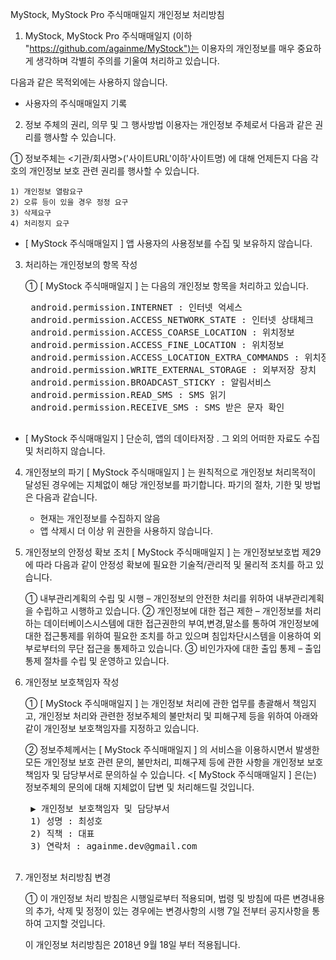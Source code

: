 MyStock, MyStock Pro 주식매매일지 개인정보 처리방침

1. MyStock, MyStock Pro 주식매매일지 (이하 "https://github.com/againme/MyStock")는 이용자의 개인정보를 매우 중요하게 생각하며 각별히 주의를 기울여 처리하고 있습니다.

다음과 같은 목적외에는 사용하지 않습니다.

- 사용자의 주식매매일지 기록


2. 정보 주체의 권리, 의무 및 그 행사방법 이용자는 개인정보 주체로서 다음과 같은 권리를 행사할 수 있습니다.

① 정보주체는 <기관/회사명>('사이트URL'이하'사이트명) 에 대해 언제든지 다음 각 호의 개인정보 보호 관련 권리를 행사할 수 있습니다. 

    1) 개인정보 열람요구
    2) 오류 등이 있을 경우 정정 요구
    3) 삭제요구
    4) 처리정지 요구 

* [ MyStock 주식매매일지 ] 앱 사용자의 사용정보를 수집 및 보유하지 않습니다.


3. 처리하는 개인정보의 항목 작성

    ① [ MyStock 주식매매일지 ] 는 다음의 개인정보 항목을 처리하고 있습니다.
    <pre>
    android.permission.INTERNET : 인터넷 억세스
    android.permission.ACCESS_NETWORK_STATE : 인터넷 상태체크
    android.permission.ACCESS_COARSE_LOCATION : 위치정보
    android.permission.ACCESS_FINE_LOCATION : 위치정보
    android.permission.ACCESS_LOCATION_EXTRA_COMMANDS : 위치정보
    android.permission.WRITE_EXTERNAL_STORAGE : 외부저장 장치
    android.permission.BROADCAST_STICKY : 알림서비스
    android.permission.READ_SMS : SMS 읽기
    android.permission.RECEIVE_SMS : SMS 받은 문자 확인
    </pre>


* [ MyStock 주식매매일지 ] 단순히, 앱의 데이타저장 . 그 외의 어떠한 자료도 수집 및 처리하지 않습니다.


4. 개인정보의 파기 [ MyStock 주식매매일지 ] 는 원칙적으로 개인정보 처리목적이 달성된 경우에는 지체없이 해당 개인정보를 파기합니다. 파기의 절차, 기한 및 방법은 다음과 같습니다.
    - 현재는 개인정보를 수집하지 않음
    - 앱 삭제시 더 이상 위 권한을 사용하지 않습니다.


5. 개인정보의 안정성 확보 조치 [ MyStock 주식매매일지 ] 는 개인정보보호법 제29에 따라 다음과 같이 안정성 확보에 필요한 기술적/관리적 및 물리적 조치를 하고 있습니다.

    ① 내부관리계획의 수립 및 시행
        – 개인정보의 안전한 처리를 위하여 내부관리계획을 수립하고 시행하고 있습니다.
    ② 개인정보에 대한 접근 제한
        – 개인정보를 처리하는 데이터베이스시스템에 대한 접근권한의 부여,변경,말소를 통하여 개인정보에 대한 접근통제를 위하여 필요한 조치를 하고 있으며 침입차단시스템을 이용하여 외부로부터의 무단 접근을 통제하고 있습니다.
    ③ 비인가자에 대한 출입 통제
        – 출입통제 절차를 수립 및 운영하고 있습니다.


6. 개인정보 보호책임자 작성

    ① [ MyStock 주식매매일지 ] 는 개인정보 처리에 관한 업무를 총괄해서 책임지고, 개인정보 처리와 관련한 정보주체의 불만처리 및 피해구제 등을 위하여 아래와 같이 개인정보 보호책임자를 지정하고 있습니다.

    ② 정보주체께서는 [ MyStock 주식매매일지 ] 의 서비스을 이용하시면서 발생한 모든 개인정보 보호 관련 문의, 불만처리, 피해구제 등에 관한 사항을 개인정보 보호책임자 및 담당부서로 문의하실 수 있습니다. <[ MyStock 주식매매일지 ] 은(는) 정보주체의 문의에 대해 지체없이 답변 및 처리해드릴 것입니다.

    <pre>
    ▶ 개인정보 보호책임자 및 담당부서
    1) 성명 : 최성호
    2) 직책 : 대표
    3) 연락처 : againme.dev@gmail.com
    </pre>


7. 개인정보 처리방침 변경

    ① 이 개인정보 처리 방침은 시행일로부터 적용되며, 법령 및 방침에 따른 변경내용의 추가, 삭제 및 정정이 있는 경우에는 변경사항의 시행 7일 전부터 공지사항을 통하여 고지할 것입니다.

    이 개인정보 처리방침은 2018년 9월 18일 부터 적용됩니다.
